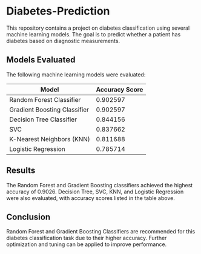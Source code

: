 # Diabetes-Prediction
This repository contains a project on diabetes classification using several machine learning models. The goal is to predict whether a patient has diabetes based on diagnostic measurements.

## Models Evaluated

The following machine learning models were evaluated:

| Model                        | Accuracy Score |
|------------------------------|----------------|
| Random Forest Classifier      | 0.902597       |
| Gradient Boosting Classifier  | 0.902597       |
| Decision Tree Classifier      | 0.844156       |
| SVC                           | 0.837662       |
| K-Nearest Neighbors (KNN)     | 0.811688       |
| Logistic Regression           | 0.785714       |


## Results

The Random Forest and Gradient Boosting classifiers achieved the highest accuracy of 0.9026. Decision Tree, SVC, KNN, and Logistic Regression were also evaluated, with accuracy scores listed in the table above.

## Conclusion

Random Forest and Gradient Boosting Classifiers are recommended for this diabetes classification task due to their higher accuracy. Further optimization and tuning can be applied to improve performance.
